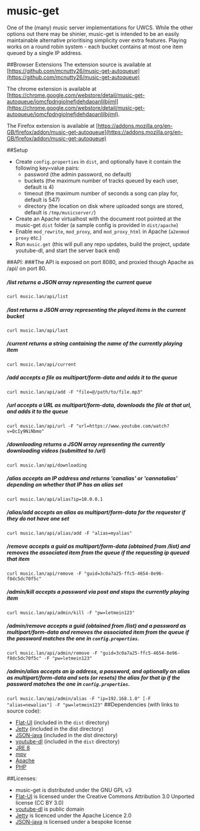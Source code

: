 # music-get

One of the (many) music server implementations for UWCS. While the other options out there may be shinier, music-get is intended to be an easily maintainable alternative prioritising simplicity over extra features. Playing works on a round robin system - each bucket contains at most one item queued by a single IP address. 

##Browser Extensions
The extension source is available at [https://github.com/mcnutty26/music-get-autoqueue](https://github.com/mcnutty26/music-get-autoqueue)

The chrome extension is available at [https://chrome.google.com/webstore/detail/music-get-autoqueue/iomcfpdngiolnefjdehdaoanlilbjiml](https://chrome.google.com/webstore/detail/music-get-autoqueue/iomcfpdngiolnefjdehdaoanlilbjiml).

The Firefox extension is available at [https://addons.mozilla.org/en-GB/firefox/addon/music-get-autoqueue](https://addons.mozilla.org/en-GB/firefox/addon/music-get-autoqueue)

##Setup
* Create `config.properties` in `dist`, and optionally have it contain the following key=value pairs:
  * password (the admin password, no default)
  * buckets (the maximum number of tracks queued by each user, default is 4)
  * timeout (the maximum number of seconds a song can play for, default is 547)
  * directory (the location on disk where uploaded songs are stored, default is `/tmp/musicserver/`)
* Create an Apache virtualhost with the document root pointed at the music-get `dist` folder (a sample config is provided in `dist/apache`)
* Enable `mod_rewrite`, `mod_proxy`, and `mod_proxy_html` in Apache (`a2enmod proxy` etc.)
* Run `music.get` (this will pull any repo updates, build the project, update youtube-dl, and start the server back end)

##API:
###The API is exposed on port 8080, and proxied though Apache as /api/ on port 80.
##### /list returns a JSON array representing the current queue 
```curl music.lan/api/list```
##### /last returns a JSON array representing the played items in the current bucket
```curl music.lan/api/last```
##### /current returns a string containing the name of the currently playing item
```curl music.lan/api/current```
##### /add accepts a file as multipart/form-data and adds it to the queue
```curl music.lan/api/add -F "file=@/path/to/file.mp3"```
##### /url accepts a URL as multipart/form-data, downloads the file at that url, and adds it to the queue
```curl music.lan/api/url -F "url=https://www.youtube.com/watch?v=QcIy9NiNbmo"```
##### /downloading returns a JSON array representing the currently downloading videos (submitted to /url)
```curl music.lan/api/downloading```
##### /alias accepts an IP address and returns 'canalias' or 'cannotalias' depending on whether that IP has an alias set
```curl music.lan/api/alias?ip=10.0.0.1```
##### /alias/add accepts an alias as multipart/form-data for the requester if they do not have one set
```curl music.lan/api/alias/add -F "alias=myalias"```
##### /remove accepts a guid as multipart/form-data (obtained from /list) and removes the associated item from the queue if the requesting ip queued that item
```curl music.lan/api/remove -F "guid=3c0a7a25-ffc5-4654-8e96-f8dc5dc70f5c"```
##### /admin/kill accepts a password via post and stops the currently playing item
```curl music.lan/api/admin/kill -F "pw=letmein123"```
##### /admin/remove accepts a guid (obtained from /list) and a password as multipart/form-data and removes the associated item from the queue if the password matches the one in `config.properties`.
```curl music.lan/api/admin/remove -F "guid=3c0a7a25-ffc5-4654-8e96-f8dc5dc70f5c" -F "pw=letmein123"```
##### /admin/alias accepts an ip address, a password, and optionally an alias as multipart/form-data and sets (or resets) the alias for that ip if the password matches the one in `config.properties`.
```curl music.lan/api/admin/alias -F "ip=192.168.1.0" [-F "alias=newalias"] -F "pw=letmein123"```
##Dependencies (with links to source code):
* [Flat-UI](https://github.com/designmodo/Flat-UI) (included in the `dist` directory)
* [Jetty](https://github.com/eclipse/jetty.project) (included in the dist directory)
* [JSON-java](https://github.com/stleary/JSON-java) (included in the dist directory)
* [youtube-dl](https://github.com/rg3/youtube-dl/) (included in the `dist` directory)
* [JRE 8](http://download.java.net/openjdk/jdk8/)
* [mpv](https://github.com/mpv-player/mpv)
* [Apache](https://github.com/apache/httpd)
* [PHP](https://github.com/php/php-src)

##Licenses:
* music-get is distributed under the GNU GPL v3
* [Flat-UI](https://github.com/designmodo/Flat-UI) is licensed under the Creative Commons Attribution 3.0 Unported license (CC BY 3.0)
* [youtube-dl](https://github.com/rg3/youtube-dl/) is public domain
* [Jetty](https://github.com/eclipse/jetty.project) is licenced under the Apache Licence 2.0
* [JSON-java](https://github.com/stleary/JSON-java) is licensed under a bespoke license

